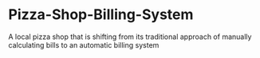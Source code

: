 # Pizza-Shop-Billing-System
A local pizza shop that is shifting from its traditional approach of manually calculating bills to an automatic billing system
